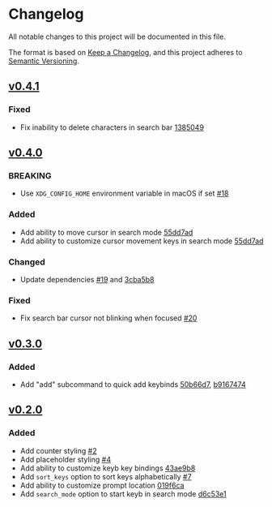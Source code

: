 # Changelog
All notable changes to this project will be documented in this file.

The format is based on [Keep a Changelog](https://keepachangelog.com/en/1.0.0/),
and this project adheres to [Semantic Versioning](https://semver.org/spec/v2.0.0.html).

[v0.2.0]: https://github.com/kencx/keyb/compare/v0.1.0...v0.2.0
[v0.3.0]: https://github.com/kencx/keyb/compare/v0.2.0...v0.3.0
[v0.4.0]: https://github.com/kencx/keyb/compare/v0.3.0...v0.4.0
[v0.4.1]: https://github.com/kencx/keyb/compare/v0.4.0...v0.4.1

## [v0.4.1]
### Fixed
- Fix inability to delete characters in search bar [1385049](https://github.com/kencx/keyb/commit/138504964bad8f8827c5f5e9c1572298d4d5e102)

## [v0.4.0]
### BREAKING
- Use `XDG_CONFIG_HOME` environment variable in macOS if set [#18](https://github.com/keyb/pull/18)

### Added
- Add ability to move cursor in search mode
  [55dd7ad](https://github.com/kencx/keyb/commit/55dd7adead29316d3952e7c19bb5b15546394668)
- Add ability to customize cursor movement keys in search mode
  [55dd7ad](https://github.com/kencx/keyb/commit/55dd7adead29316d3952e7c19bb5b15546394668)

### Changed
- Update dependencies [#19](https://github.com/kencx/keyb/pull/19) and
  [3cba5b8](https://github.com/kencx/keyb/commit/3cba5b801acd617e9d1c37734582f3f15d2ec41b)

### Fixed
- Fix search bar cursor not blinking when focused [#20](https://github.com/kencx/keyb/pull/20)

## [v0.3.0]
### Added
- Add "add" subcommand to quick add keybinds [50b66d7](https://github.com/kencx/keyb/commit/50b66d7a78c4a08a9cb5ad5bd02d909b7b27ae53), [b9167474](https://github.com/kencx/keyb/commit/b9167474c9c5d12ed8ea0ca9630489fa7266bebe)

## [v0.2.0]
### Added
- Add counter styling [#2](https://github.com/kencx/keyb/pull/2)
- Add placeholder styling [#4](https://github.com/kencx/keyb/pull/4)
- Add ability to customize keyb key bindings [43ae9b8](https://github.com/kencx/keyb/commit/43ae9b83fbf5cae367ab74614fa42fce79817165)
- Add `sort_keys` option to sort keys alphabetically [#7](https://github.com/kencx/keyb/pull/7)
- Add ability to customize prompt location [019f6ca](https://github.com/kencx/keyb/commit/019f6cad03ada6507e6585e4f4403826dcd23212)
- Add `search_mode` option to start keyb in search mode [d6c53e1](https://github.com/kencx/keyb/commit/d6c53e1b908f05f6c0f7836068b4b6bbe1e8a451)

<!-- ### Changed -->
<!---->
<!-- ### Removed -->
<!---->
<!-- ### Fixed -->
